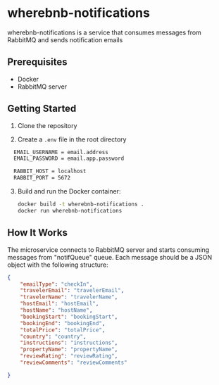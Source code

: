 # wherebnb-notifications

wherebnb-notifications is a service that consumes messages from RabbitMQ and sends notification emails 

## Prerequisites

- Docker
- RabbitMQ server

## Getting Started
1. Clone the repository


2. Create a `.env` file in the root directory

  ```sh
    EMAIL_USERNAME = email.address
    EMAIL_PASSWORD = email.app.password

    RABBIT_HOST = localhost
    RABBIT_PORT = 5672
  ```

3. Build and run the Docker container: 

    ```sh
    docker build -t wherebnb-notifications .
    docker run wherebnb-notifications
    ```
## How It Works

The microservice connects to RabbitMQ server and starts consuming messages from "notifQueue" queue. Each message should be a JSON object with the following structure:

```json
{
    "emailType": "checkIn",
    "travelerEmail": "travelerEmail",
    "travelerName": "travelerName",
    "hostEmail": "hostEmail",
    "hostName": "hostName",
    "bookingStart": "bookingStart",
    "bookingEnd": "bookingEnd",
    "totalPrice": "totalPrice",
    "country": "country",
    "instructions": "instructions",
    "propertyName": "propertyName",
    "reviewRating": "reviewRating",
    "reviewComments": "reviewComments"

}
```


